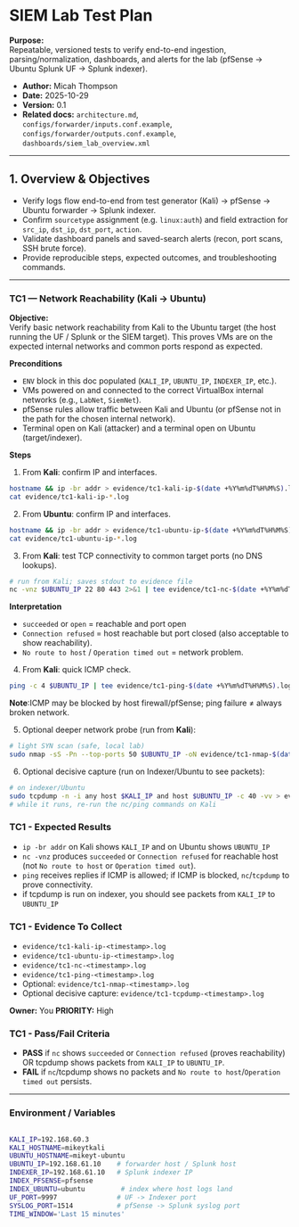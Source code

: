 # SIEM Lab Test Plan

**Purpose:**  
Repeatable, versioned tests to verify end-to-end ingestion, parsing/normalization, dashboards, and alerts for the lab (pfSense → Ubuntu Splunk UF → Splunk indexer).

- **Author:** Micah Thompson 
- **Date:** 2025-10-29  
- **Version:** 0.1  
- **Related docs:** `architecture.md`, `configs/forwarder/inputs.conf.example`, `configs/forwarder/outputs.conf.example`, `dashboards/siem_lab_overview.xml`

---

## 1. Overview & Objectives
- Verify logs flow end-to-end from test generator (Kali) → pfSense → Ubuntu forwarder → Splunk indexer.  
- Confirm `sourcetype` assignment (e.g. `linux:auth`) and field extraction for `src_ip`, `dst_ip`, `dst_port`, `action`.  
- Validate dashboard panels and saved-search alerts (recon, port scans, SSH brute force).  
- Provide reproducible steps, expected outcomes, and troubleshooting commands.

---

### TC1 — Network Reachability (Kali → Ubuntu)

**Objective:**  
Verify basic network reachability from Kali to the Ubuntu target (the host running the UF / Splunk or the SIEM target). This proves VMs are on the expected internal networks and common ports respond as expected.

**Preconditions**
- `ENV` block in this doc populated (`KALI_IP`, `UBUNTU_IP`, `INDEXER_IP`, etc.).
- VMs powered on and connected to the correct VirtualBox internal networks (e.g., `LabNet`, `SiemNet`).
- pfSense rules allow traffic between Kali and Ubuntu (or pfSense not in the path for the chosen internal network).
- Terminal open on Kali (attacker) and a terminal open on Ubuntu (target/indexer).

**Steps**
1. From **Kali**: confirm IP and interfaces.
```bash
hostname && ip -br addr > evidence/tc1-kali-ip-$(date +%Y%m%dT%H%M%S).log
cat evidence/tc1-kali-ip-*.log
```

2. From **Ubuntu**: confirm IP and interfaces. 
```bash
hostname && ip -br addr > evidence/tc1-ubuntu-ip-$(date +%Y%m%dT%H%M%S).log
cat evidence/tc1-ubuntu-ip-*.log
```

3. From **Kali**: test TCP connectivity to common target ports (no DNS lookups).
```bash
# run from Kali; saves stdout to evidence file
nc -vnz $UBUNTU_IP 22 80 443 2>&1 | tee evidence/tc1-nc-$(date +%Y%m%dT%H%M%S).log
```
**Interpretation**
- `succeeded` or `open` = reachable and port open
- `Connection refused` = host reachable but port closed (also acceptable to show reachability).
- `No route to host` / `Operation timed out` = network problem.

4. From **Kali**: quick ICMP check.
```bash
ping -c 4 $UBUNTU_IP | tee evidence/tc1-ping-$(date +%Y%m%dT%H%M%S).log
```

**Note**:ICMP may be blocked by host firewall/pfSense; ping failure ≠ always broken network.

5. Optional deeper network probe (run from **Kali**):
```bash
# light SYN scan (safe, local lab)
sudo nmap -sS -Pn --top-ports 50 $UBUNTU_IP -oN evidence/tc1-nmap-$(date +%Y%m%dT%H%M%S).log
```

6. Optional decisive capture (run on Indexer/Ubuntu to see packets):
```bash
# on indexer/Ubuntu
sudo tcpdump -n -i any host $KALI_IP and host $UBUNTU_IP -c 40 -vv > evidence/tc1-tcpdump-$(date +%Y%m%dT%H%M%S).log
# while it runs, re-run the nc/ping commands on Kali
```

### TC1 - Expected Results
- `ip -br addr` on Kali shows `KALI_IP` and on Ubuntu shows `UBUNTU_IP`
- `nc -vnz` produces `succeeded` or `Connection refused` for reachable host (not `No route to host` or `Operation timed out`).
- `ping` receives replies if ICMP is allowed; if ICMP is blocked, `nc`/`tcpdump` to prove connectivity.
- if tcpdump is run on indexer, you should see packets from `KALI_IP` to `UBUNTU_IP`

### TC1 - Evidence To Collect
- `evidence/tc1-kali-ip-<timestamp>.log`
- `evidence/tc1-ubuntu-ip-<timestamp>.log`
- `evidence/tc1-nc-<timestamp>.log`
- `evidence/tc1-ping-<timestamp>.log`
- Optional: `evidence/tc1-nmap-<timestamp>.log`
- Optional decisive capture: `evidence/tc1-tcpdump-<timestamp>.log`

**Owner:** You
**PRIORITY:** High

### TC1 - Pass/Fail Criteria
- **PASS** if `nc` shows `succeeded` or `Connection refused` (proves reachability) OR tcpdump shows packets from `KALI_IP` to `UBUNTU_IP`.
- **FAIL** if `nc`/tcpdump shows no packets and `No route to host`/`Operation timed out` persists. 

---

### Environment / Variables

```bash

KALI_IP=192.168.60.3
KALI_HOSTNAME=mikeytkali
UBUNTU_HOSTNAME=mikeyt-ubuntu
UBUNTU_IP=192.168.61.10    # forwarder host / Splunk host
INDEXER_IP=192.168.61.10   # Splunk indexer IP
INDEX_PFSENSE=pfsense
INDEX_UBUNTU=ubuntu         # index where host logs land
UF_PORT=9997               # UF -> Indexer port
SYSLOG_PORT=1514           # pfSense -> Splunk syslog port
TIME_WINDOW='Last 15 minutes'